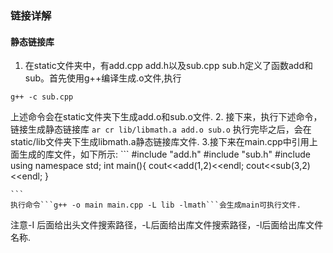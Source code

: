 ### 链接详解

#### 静态链接库

1. 在static文件夹中，有add.cpp add.h以及sub.cpp sub.h定义了函数add和sub。首先使用g++编译生成.o文件,执行
```g++ -c add.cpp
g++ -c sub.cpp
```
上述命令会在static文件夹下生成add.o和sub.o文件.
2. 接下来，执行下述命令，链接生成静态链接库
```ar cr lib/libmath.a add.o sub.o```
执行完毕之后，会在static/lib文件夹下生成libmath.a静态链接库文件.
3.接下来在main.cpp中引用上面生成的库文件，如下所示:
    ```
    #include "add.h"
    #include "sub.h"
    #include <iostream>
    using namespace std;
    int main(){
        cout<<add(1,2)<<endl;
        cout<<sub(3,2)<<endl;
    }

    ```
    执行命令```g++ -o main main.cpp -L lib -lmath```会生成main可执行文件.
注意-I 后面给出头文件搜索路径，-L后面给出库文件搜索路径，-l后面给出库文件名称.
